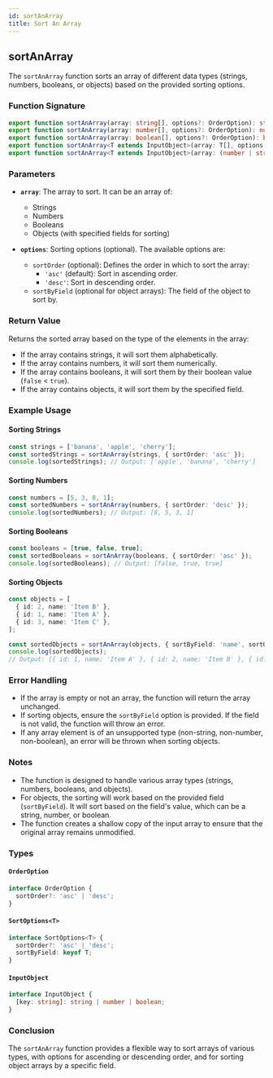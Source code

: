 ```yaml
---
id: sortAnArray
title: Sort An Array
---
```


## sortAnArray

The `sortAnArray` function sorts an array of different data types (strings, numbers, booleans, or objects) based on the provided sorting options.

### Function Signature

```typescript
export function sortAnArray(array: string[], options?: OrderOption): string[];
export function sortAnArray(array: number[], options?: OrderOption): number[];
export function sortAnArray(array: boolean[], options?: OrderOption): boolean[];
export function sortAnArray<T extends InputObject>(array: T[], options: SortOptions<T>): T[];
export function sortAnArray<T extends InputObject>(array: (number | string | boolean | T)[], options?: SortOptions<T>): (number | string | boolean | T)[];
```

### Parameters

- **`array`**: The array to sort. It can be an array of:
  - Strings
  - Numbers
  - Booleans
  - Objects (with specified fields for sorting)
  
- **`options`**: Sorting options (optional). The available options are:
  - `sortOrder` (optional): Defines the order in which to sort the array:
    - `'asc'` (default): Sort in ascending order.
    - `'desc'`: Sort in descending order.
  - `sortByField` (optional for object arrays): The field of the object to sort by.

### Return Value

Returns the sorted array based on the type of the elements in the array:

- If the array contains strings, it will sort them alphabetically.
- If the array contains numbers, it will sort them numerically.
- If the array contains booleans, it will sort them by their boolean value (`false` < `true`).
- If the array contains objects, it will sort them by the specified field.

### Example Usage

#### Sorting Strings

```typescript
const strings = ['banana', 'apple', 'cherry'];
const sortedStrings = sortAnArray(strings, { sortOrder: 'asc' });
console.log(sortedStrings); // Output: ['apple', 'banana', 'cherry']
```

#### Sorting Numbers

```typescript
const numbers = [5, 3, 8, 1];
const sortedNumbers = sortAnArray(numbers, { sortOrder: 'desc' });
console.log(sortedNumbers); // Output: [8, 5, 3, 1]
```

#### Sorting Booleans

```typescript
const booleans = [true, false, true];
const sortedBooleans = sortAnArray(booleans, { sortOrder: 'asc' });
console.log(sortedBooleans); // Output: [false, true, true]
```

#### Sorting Objects

```typescript
const objects = [
  { id: 2, name: 'Item B' },
  { id: 1, name: 'Item A' },
  { id: 3, name: 'Item C' },
];

const sortedObjects = sortAnArray(objects, { sortByField: 'name', sortOrder: 'asc' });
console.log(sortedObjects);
// Output: [{ id: 1, name: 'Item A' }, { id: 2, name: 'Item B' }, { id: 3, name: 'Item C' }]
```

### Error Handling

- If the array is empty or not an array, the function will return the array unchanged.
- If sorting objects, ensure the `sortByField` option is provided. If the field is not valid, the function will throw an error.
- If any array element is of an unsupported type (non-string, non-number, non-boolean), an error will be thrown when sorting objects.

### Notes

- The function is designed to handle various array types (strings, numbers, booleans, and objects).
- For objects, the sorting will work based on the provided field (`sortByField`). It will sort based on the field's value, which can be a string, number, or boolean.
- The function creates a shallow copy of the input array to ensure that the original array remains unmodified.

### Types

#### `OrderOption`

```typescript
interface OrderOption {
  sortOrder?: 'asc' | 'desc';
}
```

#### `SortOptions<T>`

```typescript
interface SortOptions<T> {
  sortOrder?: 'asc' | 'desc';
  sortByField: keyof T;
}
```

#### `InputObject`

```typescript
interface InputObject {
  [key: string]: string | number | boolean;
}
```

### Conclusion

The `sortAnArray` function provides a flexible way to sort arrays of various types, with options for ascending or descending order, and for sorting object arrays by a specific field.

